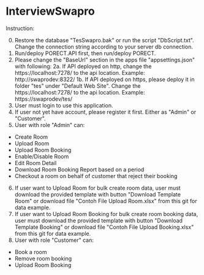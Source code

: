 # InterviewSwapro

Instruction:

0. Restore the database "TesSwapro.bak" or run the script "DbScript.txt". Change the connection string according to your server db connection.
1. Run/deploy PORECT.API first, then run/deploy PORECT.
2. Please change the "BaseUrl" section in the apps file "appsettings.json" with following:
2a. If API deployed on http, change the https://localhost:7278/ to the api location. Example: http://swaprodev:8322/ 1b. If API deployed on https, please deploy it in folder "tes" under "Default Web Site". Change the https://localhost:7278/ to the api location. Example: https://swaprodev/tes/
3. User must login to use this application.
4. If user not yet have account, please register it first. Either as "Admin" or "Customer".
5. User with role "Admin" can:
- Create Room
- Upload Room
- Upload Room Booking
- Enable/Disable Room
- Edit Room Detail
- Download Room Booking Report based on a period
- Checkout a room on behalf of customer that reject their booking
6. If user want to Upload Room for bulk create room data, user must download the provided template with button "Download Template Room" or download file "Contoh File Upload Room.xlsx" from this git for data example.
7. If user want to Upload Room Booking for bulk create room booking data, user must download the provided template with button "Download Template Booking" or download file "Contoh File Upload Booking.xlsx" from this git for data example.
8. User with role "Customer" can:
- Book a room
- Remove room booking 
- Upload Room Booking
